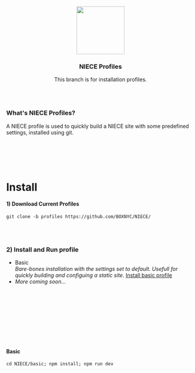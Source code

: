 <br>

<p align="center">
  <a href="https://niece.box.biz">
    <img src="https://niece.box.biz/images/niece/olive.svg" width="128" />
  </a>
</p>
<h3 align="center">NIECE Profiles</h3>
<p align="center"> This branch is for installation profiles.</p>

<br><br>

### What's NIECE Profiles?
<p>A NIECE profile is used to quickly build a NIECE site with some predefined settings, installed using git.</p>

<br><br><br><br>

# Install

#### 1) Download Current Profiles
```ssh
git clone -b profiles https://github.com/BOXNYC/NIECE/
```
<br><br>

### 2) Install and Run profile
 - Basic <br> _Bare-bones installation with the settings set to default. Usefull for quickly building and configuing a static site._ [Install basic profile](#basic)
 - _More coming soon..._


<br><br><br><br><br><br><br><br>


#### Basic
```ssh
cd NIECE/basic; npm install; npm run dev
```

<br><br><br><br><br><br><br><br>
